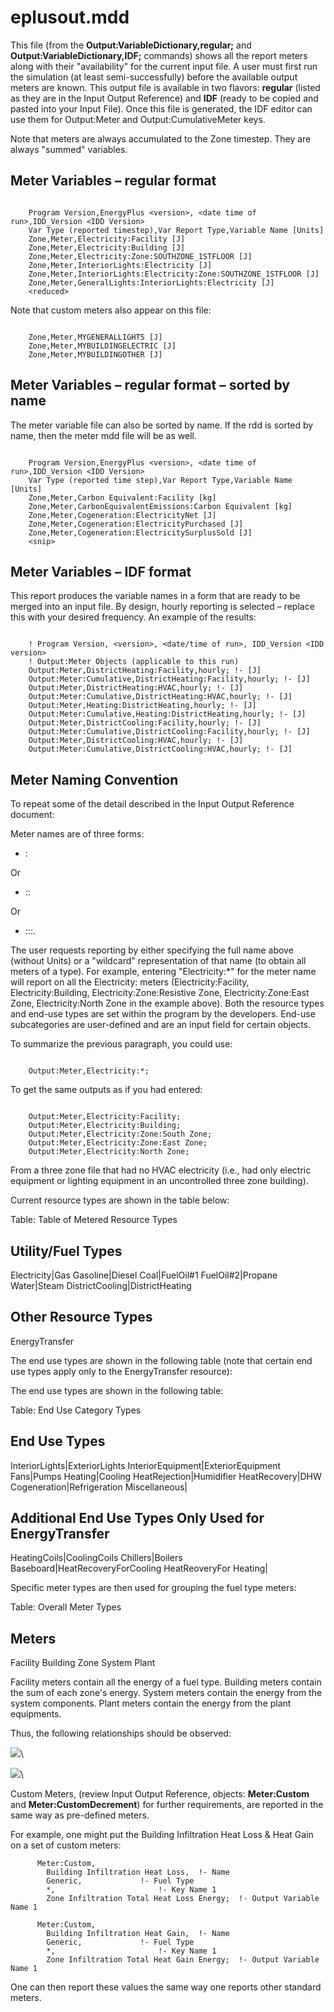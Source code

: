 # eplusout.mdd

This file (from the **Output:VariableDictionary,regular;** and **Output:VariableDictionary,IDF;** commands) shows all the report meters along with their "availability" for the current input file. A user must first run the simulation (at least semi-successfully) before the available output meters are known. This output file is available in two flavors: **regular** (listed as they are in the Input Output Reference) and **IDF** (ready to be copied and pasted into your Input File). Once this file is generated, the IDF editor can use them for Output:Meter and Output:CumulativeMeter keys.

Note that meters are always accumulated to the Zone timestep. They are always "summed" variables.

## Meter Variables – regular format

~~~~~~~~~~~~~~~~~~~~

    Program Version,EnergyPlus <version>, <date time of run>,IDD_Version <IDD Version>
    Var Type (reported timestep),Var Report Type,Variable Name [Units]
    Zone,Meter,Electricity:Facility [J]
    Zone,Meter,Electricity:Building [J]
    Zone,Meter,Electricity:Zone:SOUTHZONE_1STFLOOR [J]
    Zone,Meter,InteriorLights:Electricity [J]
    Zone,Meter,InteriorLights:Electricity:Zone:SOUTHZONE_1STFLOOR [J]
    Zone,Meter,GeneralLights:InteriorLights:Electricity [J]
    <reduced>
~~~~~~~~~~~~~~~~~~~~

Note that custom meters also appear on this file:

~~~~~~~~~~~~~~~~~~~~

    Zone,Meter,MYGENERALLIGHTS [J]
    Zone,Meter,MYBUILDINGELECTRIC [J]
    Zone,Meter,MYBUILDINGOTHER [J]
~~~~~~~~~~~~~~~~~~~~

## Meter Variables – regular format – sorted by name

The meter variable file can also be sorted by name. If the rdd is sorted by name, then the meter mdd file will be as well.

~~~~~~~~~~~~~~~~~~~~

    Program Version,EnergyPlus <version>, <date time of run>,IDD_Version <IDD Version>
    Var Type (reported time step),Var Report Type,Variable Name [Units]
    Zone,Meter,Carbon Equivalent:Facility [kg]
    Zone,Meter,CarbonEquivalentEmissions:Carbon Equivalent [kg]
    Zone,Meter,Cogeneration:ElectricityNet [J]
    Zone,Meter,Cogeneration:ElectricityPurchased [J]
    Zone,Meter,Cogeneration:ElectricitySurplusSold [J]
    <snip>
~~~~~~~~~~~~~~~~~~~~

## Meter Variables – IDF format

This report produces the variable names in a form that are ready to be merged into an input file. By design, hourly reporting is selected – replace this with your desired frequency. An example of the results:

~~~~~~~~~~~~~~~~~~~~

    ! Program Version, <version>, <date/time of run>, IDD_Version <IDD version>
    ! Output:Meter Objects (applicable to this run)
    Output:Meter,DistrictHeating:Facility,hourly; !- [J]
    Output:Meter:Cumulative,DistrictHeating:Facility,hourly; !- [J]
    Output:Meter,DistrictHeating:HVAC,hourly; !- [J]
    Output:Meter:Cumulative,DistrictHeating:HVAC,hourly; !- [J]
    Output:Meter,Heating:DistrictHeating,hourly; !- [J]
    Output:Meter:Cumulative,Heating:DistrictHeating,hourly; !- [J]
    Output:Meter,DistrictCooling:Facility,hourly; !- [J]
    Output:Meter:Cumulative,DistrictCooling:Facility,hourly; !- [J]
    Output:Meter,DistrictCooling:HVAC,hourly; !- [J]
    Output:Meter:Cumulative,DistrictCooling:HVAC,hourly; !- [J]
~~~~~~~~~~~~~~~~~~~~

## Meter Naming Convention

To repeat some of the detail described in the Input Output Reference document:

Meter names are of three forms:

- <ResourceType>:<name>

Or

- <EndUseType>:<ResourceType>:<name>

Or

- <EndUseSubcategory>:<EndUseType>:<ResourceType>:<name>.

The user requests reporting by either specifying the full name above (without Units) or a "wildcard" representation of that name (to obtain all meters of a type). For example, entering "Electricity:\*" for the meter name will report on all the Electricity: meters (Electricity:Facility, Electricity:Building, Electricity:Zone:Resistive Zone, Electricity:Zone:East Zone, Electricity:North Zone in the example above). Both the resource types and end-use types are set within the program by the developers. End-use subcategories are user-defined and are an input field for certain objects.

To summarize the previous paragraph, you could use:

~~~~~~~~~~~~~~~~~~~~

    Output:Meter,Electricity:*;
~~~~~~~~~~~~~~~~~~~~

To get the same outputs as if you had entered:

~~~~~~~~~~~~~~~~~~~~

    Output:Meter,Electricity:Facility;
    Output:Meter,Electricity:Building;
    Output:Meter,Electricity:Zone:South Zone;
    Output:Meter,Electricity:Zone:East Zone;
    Output:Meter,Electricity:North Zone;
~~~~~~~~~~~~~~~~~~~~

From a three zone file that had no HVAC electricity (i.e., had only electric equipment or lighting equipment in an uncontrolled three zone building).

Current resource types are shown in the table below:

Table: Table of Metered Resource  Types

**Utility/Fuel Types**
-----------------------------------
Electricity|Gas
Gasoline|Diesel
Coal|FuelOil#1
FuelOil#2|Propane
Water|Steam
DistrictCooling|DistrictHeating

Other Resource Types
--------------------
EnergyTransfer

The end use types are shown in the following table (note that certain end use types apply only to the EnergyTransfer resource):

The end use types are shown in the following table:

Table: End Use Category Types

**End Use Types**
------------------------------
InteriorLights|ExteriorLights
InteriorEquipment|ExteriorEquipment
Fans|Pumps
Heating|Cooling
HeatRejection|Humidifier
HeatRecovery|DHW
Cogeneration|Refrigeration
Miscellaneous|

**Additional End Use Types Only Used for EnergyTransfer**
----------------------------------------------------------------------
HeatingCoils|CoolingCoils
Chillers|Boilers
Baseboard|HeatRecoveryForCooling
HeatReoveryFor Heating|

Specific meter types are then used for grouping the fuel type meters:

Table: Overall Meter Types

Meters
------
Facility
Building
Zone
System
Plant

Facility meters contain all the energy of a fuel type. Building meters contain the sum of each zone's energy. System meters contain the energy from the system components. Plant meters contain the energy from the plant equipments.

Thus, the following relationships should be observed:

![](media/image14.png)\


![](media/image15.png)\


Custom Meters, (review Input Output Reference, objects: **Meter:Custom** and **Meter:CustomDecrement**) for further requirements, are reported in the same way as pre-defined meters.

For example, one might put the Building Infiltration Heat Loss & Heat Gain on a set of custom meters:

~~~~~~~~~~~~~~~~~~~~
      Meter:Custom,
        Building Infiltration Heat Loss,  !- Name
        Generic,             !- Fuel Type
        *,                       !- Key Name 1
        Zone Infiltration Total Heat Loss Energy;  !- Output Variable Name 1

      Meter:Custom,
        Building Infiltration Heat Gain,  !- Name
        Generic,             !- Fuel Type
        *,                       !- Key Name 1
        Zone Infiltration Total Heat Gain Energy;  !- Output Variable Name 1
~~~~~~~~~~~~~~~~~~~~

One can then report these values the same way one reports other standard meters.

